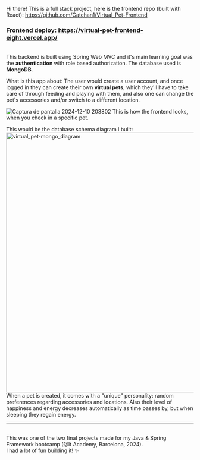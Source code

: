 Hi there!
This is a full stack project, here is the frontend repo (built with React): https://github.com/Gatchan1/Virtual_Pet-Frontend 
### Frontend deploy: https://virtual-pet-frontend-eight.vercel.app/
\
This backend is built using Spring Web MVC and it's main learning goal was the **authentication** with role based authorization.
The database used is **MongoDB**.

What is this app about: The user would create a user account, and once logged in they can create their own **virtual pets**, 
which they'll have to take care of through feeding and playing with them, and also one can change the pet's accessories and/or 
switch to a different location.

![Captura de pantalla 2024-12-10 203802](https://github.com/user-attachments/assets/230641cf-50e9-40ba-bd98-859db7fafc35)
This is how the frontend looks, when you check in a specific pet.

This would be the database schema diagram I built:\
<img src="https://github.com/user-attachments/assets/ed79d911-794d-4f9b-82a9-468dbac42a6d" alt="virtual_pet-mongo_diagram" width="700">\
When a pet is created, it comes with a "unique" personality: random preferences regarding accessories and locations.
Also their level of happiness and energy decreases automatically as time passes by, but when sleeping they regain energy.

---
\
This was one of the two final projects made for my Java & Spring Framework bootcamp (@It Academy, Barcelona, 2024).  \
I had a lot of fun building it! ✨
